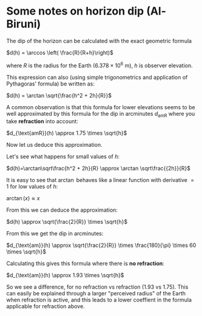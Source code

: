<!---
    © August Linnman, 2025, email: august@linnman.net
    MIT License (see LICENSE file)
-->

# Some notes on horizon dip (Al-Biruni)

The dip of the horizon can be calculated with the exact geometric formula

$d(h) = \arccos \left( \frac{R}{R+h}\right)$

where $R$ is the radius for the Earth (${6.378}\times{10^6}$ m),
$h$ is observer elevation.

This expression can also (using simple trigonometrics and application
of Pythagoras' formula) be written as:

$d(h) = \arctan \sqrt{\frac{h^2 + 2h}{R}}$

A common observation is that this formula for lower elevations seems to be
well approximated by this formula for the dip in arcminutes
$d_{\text{amR}}$ where you take **refraction** into account:

$d_{\text{amR}}(h) \approx 1.75 \times \sqrt{h}$

Now let us deduce this approximation.

Let's see what happens for small values of $h$:

$d(h)=\arctan\sqrt\frac{h^2 + 2h}{R} \approx \arctan \sqrt\frac{{2h}}{R}$

It is easy to see that $\arctan$ behaves like a linear function
with derivative $=1$ for low values of $h$:

$\arctan(x) \approx x$

From this we can deduce the approximation:

$d(h) \approx \sqrt{\frac{2}{R}} \times \sqrt{h}$

From this we get the dip in arcminutes:

$d_{\text{am}}(h) \approx \sqrt{\frac{2}{R}} \times \frac{180}{\pi}
\times 60 \times \sqrt{h}$

Calculating this gives this formula where there is **no refraction**:

$d_{\text{am}}(h) \approx 1.93 \times \sqrt{h}$

So we see a difference, for no refraction vs refraction ($1.93$ vs $1.75$).
This can easily be explained through a larger "perceived radius" of
the Earth when refraction is active, and this leads to a lower coeffient in
the formula applicable for refraction above.
